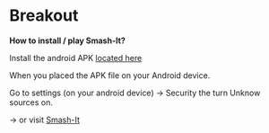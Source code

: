 # Breakout


**How to install / play Smash-It?**

Install the android APK [located here](android-app/)

When you placed the APK file on your Android device.

Go to settings (on your android device) -> Security the turn Unknow sources on.

-> or visit [Smash-It](http://www.smash-it.nu) 

